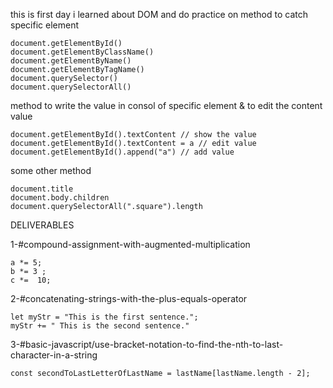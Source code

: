 this is first day
i learned about DOM and do practice on method to catch specific element
```
document.getElementById()
document.getElementByClassName()
document.getElementByName()
document.getElementByTagName()
document.querySelector()
document.querySelectorAll()
```

method to write the value in consol of specific element & to edit the content value
```
document.getElementById().textContent // show the value
document.getElementById().textContent = a // edit value
document.getElementById().append("a") // add value
```

some other method
```
document.title
document.body.children
document.querySelectorAll(".square").length
```
DELIVERABLES

1-#compound-assignment-with-augmented-multiplication
```
a *= 5;
b *= 3 ;
c *=  10;
```
2-#concatenating-strings-with-the-plus-equals-operator
```
let myStr = "This is the first sentence.";
myStr += " This is the second sentence."
```
3-#basic-javascript/use-bracket-notation-to-find-the-nth-to-last-character-in-a-string

```
const secondToLastLetterOfLastName = lastName[lastName.length - 2];

```


